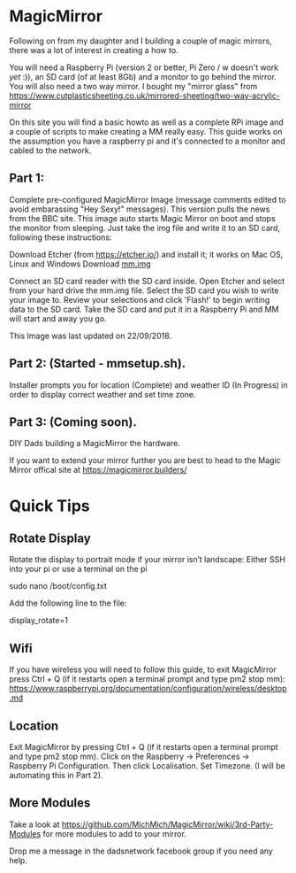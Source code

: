# MagicMirror

Following on from my daughter and I building a couple of magic mirrors, there was a lot of interest in creating a how to. 

You will need a Raspberry Pi (version 2 or better, Pi Zero / w doesn't work *yet* :)), an SD card (of at least 8Gb) and a monitor to go behind the mirror. You will also need a two way mirror. I bought my "mirror glass" from https://www.cutplasticsheeting.co.uk/mirrored-sheeting/two-way-acrylic-mirror

On this site you will find a basic howto as well as a complete RPi image and a couple of scripts to make creating a MM really easy. This guide works on the assumption you have a raspberry pi and it's connected to a monitor and cabled to the network. 

## Part 1: 
Complete pre-configured MagicMirror Image (message comments edited to avoid embarassing "Hey Sexy!" messages). This version pulls the news from the BBC site. This image auto starts Magic Mirror on boot and stops the monitor from sleeping. Just take the img file and write it to an SD card, following these instructions: 

Download Etcher (from https://etcher.io/) and install it; it works on Mac OS, Linux and Windows
Download [mm.img](https://www.michaelsage.co.uk/mm.img)

Connect an SD card reader with the SD card inside.
Open Etcher and select from your hard drive the mm.img file.
Select the SD card you wish to write your image to.
Review your selections and click 'Flash!' to begin writing data to the SD card.
Take the SD card and put it in a Raspberry Pi and MM will start and away you go. 

This Image was last updated on 22/09/2018.

## Part 2: (Started - mmsetup.sh). 
Installer prompts you for location (Complete) and weather ID (In Progress) in order to display correct weather and set time zone.

## Part 3: (Coming soon). 
DIY Dads building a MagicMirror the hardware.

If you want to extend your mirror further you are best to head to the Magic Mirror offical site at https://magicmirror.builders/

# Quick Tips

## Rotate Display
Rotate the display to portrait mode if your mirror isn’t landscape: Either SSH into your pi or use a terminal on the pi

sudo nano /boot/config.txt

Add the following line to the file:

display_rotate=1

## Wifi
If you have wireless you will need to follow this guide, to exit MagicMirror press Ctrl + Q (if it restarts open a terminal prompt and type pm2 stop mm): https://www.raspberrypi.org/documentation/configuration/wireless/desktop.md

## Location

Exit MagicMirror by pressing Ctrl + Q (if it restarts open a terminal prompt and type pm2 stop mm). Click on the Raspberry -> Preferences -> Raspberry Pi Configuration. Then click Localisation. Set Timezone. (I will be automating this in Part 2).

## More Modules

Take a look at https://github.com/MichMich/MagicMirror/wiki/3rd-Party-Modules for more modules to add to your mirror. 

Drop me a message in the dadsnetwork facebook group if you need any help.

